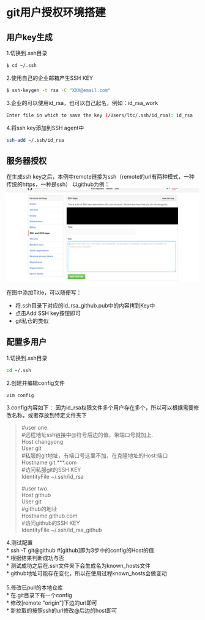 # git用户授权环境搭建

## 用户key生成

1.切换到.ssh目录   
``` bash
$ cd ~/.ssh
```

2.使用自己的企业邮箱产生SSH KEY   

``` bash
$ ssh-keygen -t rsa -C "XXX@email.com"
```

3.企业的可以使用id_rsa，也可以自己起名，例如：id_rsa_work    
``` bash
Enter file in which to save the key (/Users/ltc/.ssh/id_rsa): id_rsa
```

4.将ssh key添加到SSH agent中
``` bash
ssh-add ~/.ssh/id_rsa
```

## 服务器授权
在生成ssh key之后，本例中remote链接为ssh（remote的url有两种模式，一种传统的https，一种是ssh）
以github为例：
![](./images/ssh-key.png)

在图中添加Title，可以随便写： 
* 将.ssh目录下对应的id_rsa_github.pub中的内容拷到Key中
* 点击Add SSH key按钮即可
* git私仓的类似

## 配置多用户

1.切换到.ssh目录
``` bash
cd ~/.ssh
```

2.创建并编辑config文件
``` bash
vim config
```

3.config内容如下：
因为id_rsa权限文件多个用户存在多个，所以可以根据需要修改名称，或者存放到特定文件夹下  
> #user one.    
> #远程地址ssh链接中@符号后边的值，带端口号就加上.   
> Host changyong	   
> User git   
> #私服的git地址，有端口号这里不加，在克隆地址的Host:端口  
> Hostname git.***.com   
> #访问私服git的SSH KEY  
> IdentityFile ~/.ssh/id_rsa     
> 
> #user two.   
> Host github   
> User git    
> #github的地址  
> Hostname github.com  
> #访问github的SSH KEY    
> IdentityFile ~/.ssh/id_rsa_github    

4.测试配置   
​	* ssh -T git@github	#[github]即为3步中的config的Host的值   
​	* 根据结果判断成功与否   
​	* 测试成功之后在.ssh文件夹下会生成名为known_hosts文件   
​	* github地址可能存在变化，所以在使用过程known_hosts会做变动   
​	
5.修改已pull的本地仓库   
​	* 在.git目录下有一个config   
​	* 修改[remote "origin"]下边的url即可   
​	* 新拉取的按照ssh的url修改@后边的host即可   



